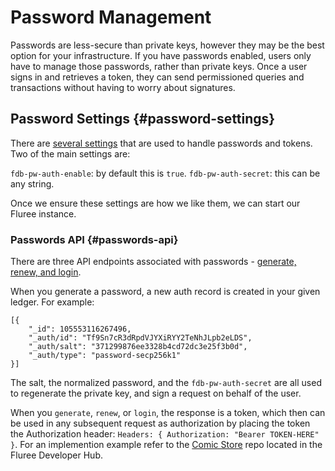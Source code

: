 # Password Management

Passwords are less-secure than private keys, however they may be the best option
 for your infrastructure. If you have passwords enabled, users only have to manage
  those passwords, rather than private keys. Once a user signs in and retrieves
   a token, they can send permissioned queries and transactions without having
    to worry about signatures.

## Password Settings {#password-settings}

There are [several settings](../../overview/start/fluree_anywhere#password-and-jwt-token-settings)
that are used to handle passwords and tokens. Two of the main settings are:

`fdb-pw-auth-enable`: by default this is `true`.
`fdb-pw-auth-secret`: this can be any string. <!-- (SAME FOR EACH TX GROUP SERVER??) -->

Once we ensure these settings are how we like them, we can start our Fluree instance.

### Passwords API {#passwords-api}

There are three API endpoints associated with passwords - [generate, renew, and login](../../reference/http/overview.md#password-authentication-endpoints).

When you generate a password, a new auth record is created in your given ledger.
 For example:

```all
[{
    "_id": 105553116267496,
    "_auth/id": "Tf9Sn7cR3dRpdVJYXiRYY2TeNhJLpb2eLDS",
    "_auth/salt": "371299876ee3328b4cd72dc3e25f3b0d",
    "_auth/type": "password-secp256k1"
}]
```

The salt, the normalized password, and the `fdb-pw-auth-secret` are all used to
 regenerate the private key, and sign a request on behalf of the user.

When you `generate`, `renew`, or `login`, the response is a token, which then
can be used in any subsequent request as authorization by placing the token the
Authorization header: `Headers: { Authorization: "Bearer TOKEN-HERE" }`. For
an implemention example refer to the [Comic Store](https://github.com/fluree/developer-hub)
repo located in the Fluree Developer Hub.
